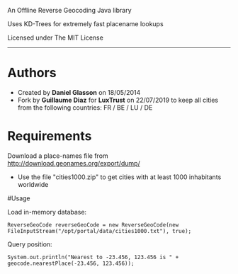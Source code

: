 An Offline Reverse Geocoding Java library

Uses KD-Trees for extremely fast placename lookups

Licensed under The MIT License

--------------------------

# Authors
- Created by **Daniel Glasson** on 18/05/2014
- Fork by **Guillaume Diaz** for **LuxTrust** on 22/07/2019 to keep all cities from the following countries: FR / BE / LU / DE 


# Requirements

Download a place-names file from http://download.geonames.org/export/dump/
- Use the file "cities1000.zip" to get cities with at least 1000 inhabitants worldwide


#Usage


Load in-memory database: 

<code>ReverseGeoCode reverseGeoCode = new ReverseGeoCode(new FileInputStream("/opt/portal/data/cities1000.txt"), true);</code>


Query position: 

<code>System.out.println("Nearest to -23.456, 123.456 is " + geocode.nearestPlace(-23.456, 123.456));</code>

